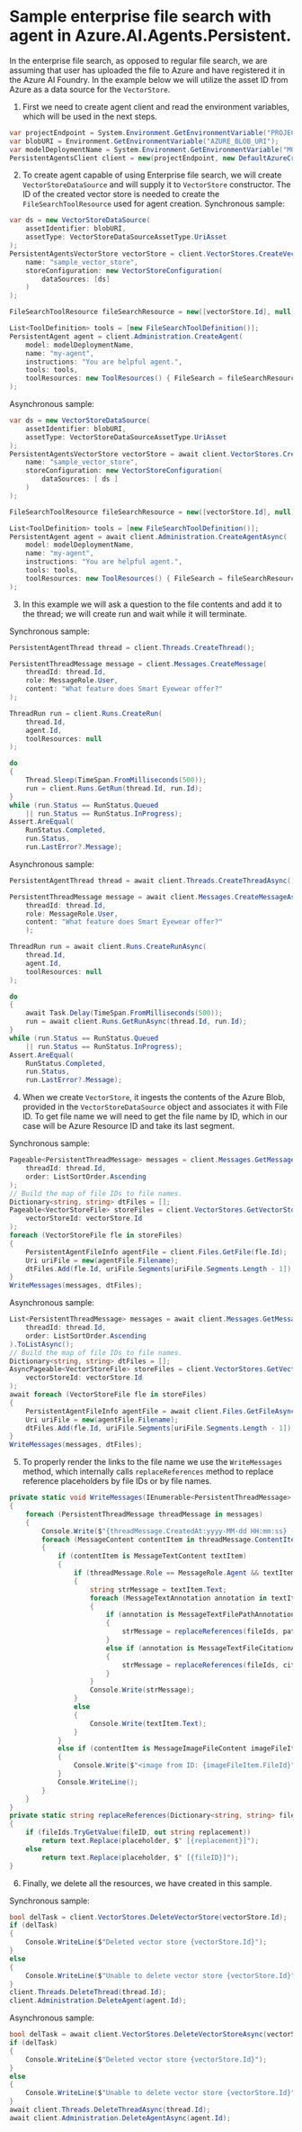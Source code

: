 # Sample enterprise file search with agent in Azure.AI.Agents.Persistent.

In the enterprise file search, as opposed to regular file search, we are assuming that user has uploaded the file to Azure and have registered it in the Azure AI Foundry. In the example below we will utilize the asset ID from Azure as a data source for the `VectorStore`.

1. First we need to create agent client and read the environment variables, which will be used in the next steps.
```C# Snippet:AgentsEnterpriseFileSearch_CreateProject
var projectEndpoint = System.Environment.GetEnvironmentVariable("PROJECT_ENDPOINT");
var blobURI = Environment.GetEnvironmentVariable("AZURE_BLOB_URI");
var modelDeploymentName = System.Environment.GetEnvironmentVariable("MODEL_DEPLOYMENT_NAME");
PersistentAgentsClient client = new(projectEndpoint, new DefaultAzureCredential());
```

2. To create agent capable of using Enterprise file search, we will create `VectorStoreDataSource` and will supply it to `VectorStore` constructor. The ID of the created vector store is needed to create the `FileSearchToolResource` used for agent creation. 
Synchronous sample: 
```C# Snippet:AgentsCreateVectorStoreBlobSync
var ds = new VectorStoreDataSource(
    assetIdentifier: blobURI,
    assetType: VectorStoreDataSourceAssetType.UriAsset
);
PersistentAgentsVectorStore vectorStore = client.VectorStores.CreateVectorStore(
    name: "sample_vector_store",
    storeConfiguration: new VectorStoreConfiguration(
        dataSources: [ds]
    )
);

FileSearchToolResource fileSearchResource = new([vectorStore.Id], null);

List<ToolDefinition> tools = [new FileSearchToolDefinition()];
PersistentAgent agent = client.Administration.CreateAgent(
    model: modelDeploymentName,
    name: "my-agent",
    instructions: "You are helpful agent.",
    tools: tools,
    toolResources: new ToolResources() { FileSearch = fileSearchResource }
);
```

Asynchronous sample:
```C# Snippet:AgentsCreateVectorStoreBlob
var ds = new VectorStoreDataSource(
    assetIdentifier: blobURI,
    assetType: VectorStoreDataSourceAssetType.UriAsset
);
PersistentAgentsVectorStore vectorStore = await client.VectorStores.CreateVectorStoreAsync(
    name: "sample_vector_store",
    storeConfiguration: new VectorStoreConfiguration(
        dataSources: [ ds ]
    )
);

FileSearchToolResource fileSearchResource = new([vectorStore.Id], null);

List<ToolDefinition> tools = [new FileSearchToolDefinition()];
PersistentAgent agent = await client.Administration.CreateAgentAsync(
    model: modelDeploymentName,
    name: "my-agent",
    instructions: "You are helpful agent.",
    tools: tools,
    toolResources: new ToolResources() { FileSearch = fileSearchResource }
);
```

3. In this example we will ask a question to the file contents and add it to the thread; we will create run and wait while it will terminate.

Synchronous sample:
```C# Snippet:AgentsEnterpriseFileSearch_CreateThreadMessage
PersistentAgentThread thread = client.Threads.CreateThread();

PersistentThreadMessage message = client.Messages.CreateMessage(
    threadId: thread.Id,
    role: MessageRole.User,
    content: "What feature does Smart Eyewear offer?"
);

ThreadRun run = client.Runs.CreateRun(
    thread.Id,
    agent.Id,
    toolResources: null
);

do
{
    Thread.Sleep(TimeSpan.FromMilliseconds(500));
    run = client.Runs.GetRun(thread.Id, run.Id);
}
while (run.Status == RunStatus.Queued
    || run.Status == RunStatus.InProgress);
Assert.AreEqual(
    RunStatus.Completed,
    run.Status,
    run.LastError?.Message);
```

Asynchronous sample:
```C# Snippet:AgentsEnterpriseFileSearchAsync_CreateThreadMessage
PersistentAgentThread thread = await client.Threads.CreateThreadAsync();

PersistentThreadMessage message = await client.Messages.CreateMessageAsync(
    threadId: thread.Id,
    role: MessageRole.User,
    content: "What feature does Smart Eyewear offer?"
    );

ThreadRun run = await client.Runs.CreateRunAsync(
    thread.Id,
    agent.Id,
    toolResources: null
);

do
{
    await Task.Delay(TimeSpan.FromMilliseconds(500));
    run = await client.Runs.GetRunAsync(thread.Id, run.Id);
}
while (run.Status == RunStatus.Queued
    || run.Status == RunStatus.InProgress);
Assert.AreEqual(
    RunStatus.Completed,
    run.Status,
    run.LastError?.Message);
```

4. When we create `VectorStore`, it ingests the contents of the Azure Blob, provided in the `VectorStoreDataSource` object and associates it with File ID. To get file name we will need to get the file name by ID, which in our case will be Azure Resource ID and take its last segment.

Synchronous sample:
```C# Snippet:AgentsEnterpriseFileSearch_ListUpdatedMessages
Pageable<PersistentThreadMessage> messages = client.Messages.GetMessages(
    threadId: thread.Id,
    order: ListSortOrder.Ascending
);
// Build the map of file IDs to file names.
Dictionary<string, string> dtFiles = [];
Pageable<VectorStoreFile> storeFiles = client.VectorStores.GetVectorStoreFiles(
    vectorStoreId: vectorStore.Id
);
foreach (VectorStoreFile fle in storeFiles)
{
    PersistentAgentFileInfo agentFile = client.Files.GetFile(fle.Id);
    Uri uriFile = new(agentFile.Filename);
    dtFiles.Add(fle.Id, uriFile.Segments[uriFile.Segments.Length - 1]);
}
WriteMessages(messages, dtFiles);
```

Asynchronous sample:
```C# Snippet:AgentsEnterpriseFileSearchAsync_ListUpdatedMessages
List<PersistentThreadMessage> messages = await client.Messages.GetMessagesAsync(
    threadId: thread.Id,
    order: ListSortOrder.Ascending
).ToListAsync();
// Build the map of file IDs to file names.
Dictionary<string, string> dtFiles = [];
AsyncPageable<VectorStoreFile> storeFiles = client.VectorStores.GetVectorStoreFilesAsync(
    vectorStoreId: vectorStore.Id
);
await foreach (VectorStoreFile fle in storeFiles)
{
    PersistentAgentFileInfo agentFile = await client.Files.GetFileAsync(fle.Id);
    Uri uriFile = new(agentFile.Filename);
    dtFiles.Add(fle.Id, uriFile.Segments[uriFile.Segments.Length - 1]);
}
WriteMessages(messages, dtFiles);
```

5. To properly render the links to the file name we use the `WriteMessages` method, which internally calls `replaceReferences` method to replace reference placeholders by file IDs or by file names.
```C# Snippet:AgentsEnterpriseFileSearch_WriteMessages
private static void WriteMessages(IEnumerable<PersistentThreadMessage> messages, Dictionary<string, string> fileIds)
{
    foreach (PersistentThreadMessage threadMessage in messages)
    {
        Console.Write($"{threadMessage.CreatedAt:yyyy-MM-dd HH:mm:ss} - {threadMessage.Role,10}: ");
        foreach (MessageContent contentItem in threadMessage.ContentItems)
        {
            if (contentItem is MessageTextContent textItem)
            {
                if (threadMessage.Role == MessageRole.Agent && textItem.Annotations.Count > 0)
                {
                    string strMessage = textItem.Text;
                    foreach (MessageTextAnnotation annotation in textItem.Annotations)
                    {
                        if (annotation is MessageTextFilePathAnnotation pathAnnotation)
                        {
                            strMessage = replaceReferences(fileIds, pathAnnotation.FileId, pathAnnotation.Text, strMessage);
                        }
                        else if (annotation is MessageTextFileCitationAnnotation citationAnnotation)
                        {
                            strMessage = replaceReferences(fileIds, citationAnnotation.FileId, citationAnnotation.Text, strMessage);
                        }
                    }
                    Console.Write(strMessage);
                }
                else
                {
                    Console.Write(textItem.Text);
                }
            }
            else if (contentItem is MessageImageFileContent imageFileItem)
            {
                Console.Write($"<image from ID: {imageFileItem.FileId}");
            }
            Console.WriteLine();
        }
    }
}
private static string replaceReferences(Dictionary<string, string> fileIds, string fileID, string placeholder, string text)
{
    if (fileIds.TryGetValue(fileID, out string replacement))
        return text.Replace(placeholder, $" [{replacement}]");
    else
        return text.Replace(placeholder, $" [{fileID}]");
}
```

6. Finally, we delete all the resources, we have created in this sample.

Synchronous sample:
```C# Snippet:AgentsEnterpriseFileSearch_Cleanup
bool delTask = client.VectorStores.DeleteVectorStore(vectorStore.Id);
if (delTask)
{
    Console.WriteLine($"Deleted vector store {vectorStore.Id}");
}
else
{
    Console.WriteLine($"Unable to delete vector store {vectorStore.Id}");
}
client.Threads.DeleteThread(thread.Id);
client.Administration.DeleteAgent(agent.Id);
```

Asynchronous sample:
```C# Snippet:AgentsEnterpriseFileSearchAsync_Cleanup
bool delTask = await client.VectorStores.DeleteVectorStoreAsync(vectorStore.Id);
if (delTask)
{
    Console.WriteLine($"Deleted vector store {vectorStore.Id}");
}
else
{
    Console.WriteLine($"Unable to delete vector store {vectorStore.Id}");
}
await client.Threads.DeleteThreadAsync(thread.Id);
await client.Administration.DeleteAgentAsync(agent.Id);
```
